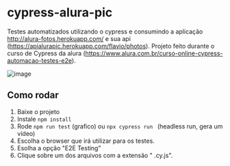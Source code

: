 # cypress-alura-pic
Testes automatizados utilizando o cypress e consumindo a aplicação http://alura-fotos.herokuapp.com/ e sua api (https://apialurapic.herokuapp.com/flavio/photos). Projeto feito durante o curso de Cypress da alura (https://www.alura.com.br/curso-online-cypress-automacao-testes-e2e).


![image](https://user-images.githubusercontent.com/30128774/209694888-696d34c5-75e9-44b3-94ed-3e6067e40c6c.png)



## Como rodar
1. Baixe o projeto
2. Instale `npm install `
3. Rode `npm run test` (grafico) ou `npx cypress run ` (headless run, gera um vídeo)
4. Escolha o browser que irá utilizar para os testes.
5. Esolha a opção "E2E Testing"
6. Clique sobre um dos arquivos com a extensão " .cy.js".



